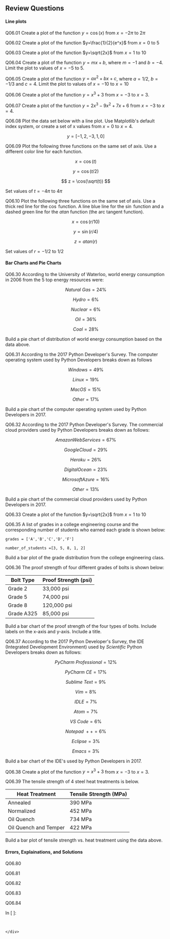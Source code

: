 
## Review Questions
#### Line plots
Q06.01 Create a plot of the function $y=\cos(x)$ from $x = -2\pi$ to $2\pi$

Q06.02 Create a plot of the function $y=\frac{1}{2}{e^x}$ from $x = 0$ to $5$

Q06.03 Create a plot of the function $y=\sqrt{2x}$ from $x = 1$ to $10$

Q06.04 Create a plot of the function $y=mx+b$, where $m=-1$ and $b=-4$. Limit the plot to values of $x=-5$ to $5$.

Q06.05 Create a plot of the function $y=ax^2+bx+c$, where $a=1/2$, $b=-1/3$ and $c=4$. Limit the plot to values of $x=-10$ to $x=10$ 

Q06.06 Create a plot of the function $y=x^3+3$ from $x=-3$ to $x=3$.

Q06.07 Create a plot of the function $y=2x^3-9x^2+7x+6$ from $x=-3$ to $x=4$.

Q06.08 Plot the data set below with a line plot. Use Matplotlib's default index system, or create a set of x values from $x=0$ to $x = 4$.

$$ y = [-1, 2, -3, 1, 0] $$

Q06.09 Plot the following three functions on the same set of axis. Use a different color line for each function.

$$ x = \cos(t) $$

$$ y = \cos(t/2) $$

$$ z = \cos(\sqrt(t)) $$

Set values of $t=-4\pi$ to $4\pi$

Q06.10 Plot the following three functions on the same set of axis. Use a thick red line for the $\cos$ function. A line blue line for the $\sin$ function and a dashed green line for the $atan$ function (the arc tangent function).

$$ x = \cos(r/10) $$

$$ y = \sin(r/4) $$

$$ z = atan(r) $$

Set values of $r=-1/2$ to $1/2$
#### Bar Charts and Pie Charts
Q06.30 According to the University of Waterloo, world energy consumption in 2006 from the 5 top energy resources were:

$$ Natural \ Gas = 24\% $$

$$ Hydro = 6\% $$

$$ Nuclear = 6\% $$

$$ Oil = 36\% $$

$$ Coal = 28\% $$

Build a pie chart of distribution of world energy consumption based on the data above.

Q06.31 According to the 2017 Python Developer's Survey. The computer operating system used by Python Developers breaks down as follows

$$ Windows = 49\% $$

$$ Linux = 19\% $$

$$ MacOS = 15\% $$

$$ Other = 17\% $$

Build a pie chart of the computer operating system used by Python Developers in 2017.

Q06.32 According to the 2017 Python Developer's Survey. The commercial cloud providers used by Python Developers breaks down as follows:

$$ Amazon Web Services = 67\% $$

$$ Google Cloud = 29\% $$

$$ Heroku = 26\% $$

$$ Digital Ocean = 23\% $$

$$ Microsoft Azure = 16\% $$

$$ Other = 13\% $$

Build a pie chart of the commercial cloud providers used by Python Developers in 2017.

Q06.33 Create a plot of the function $y=\sqrt{2x}$ from $x = 1$ to $10$

Q06.35 A list of grades in a college engineering course and the corresponding number of students who earned each grade is shown below:

```
grades = ['A','B','C','D','F']

number_of_students =[3, 5, 8, 1, 2]
```

Build a bar plot of the grade distribution from the college engineering class. 

Q06.36 The proof strength of four different grades of bolts is shown below:

| Bolt Type | Proof Strength (psi) |
| --- | --- |
| Grade 2 | 33,000 psi |
| Grade 5 | 74,000 psi |
| Grade 8 | 120,000 psi |
| Grade A325 | 85,000 psi |

Build a bar chart of the proof strength of the four types of bolts. Include labels on the x-axis and y-axis. Include a title.

Q06.37 According to the 2017 Python Developer's Survey, the IDE (Integrated Development Environment) used by _Scientific_ Python Developers breaks down as follows:

$$ PyCharm \ Professional = 12\% $$

$$ PyCharm \ CE = 17\% $$

$$ Sublime \ Text = 9\% $$

$$ Vim = 8\% $$

$$ IDLE = 7\% $$

$$ Atom = 7\% $$

$$ VS \ Code = 6\% $$

$$ Notepad \ ++ = 6\% $$

$$ Eclipse = 3\% $$

$$ Emacs = 3\% $$

Build a bar chart of the IDE's used by Python Developers in 2017.

Q06.38 Create a plot of the function $y=x^3+3$ from $x=-3$ to $x=3$.

Q06.39 The tensile strength of 4 steel heat treatments is below.

| Heat Treatment | Tensile Strength (MPa) |
| --- | --- |
| Annealed | 390 MPa |
| Normalized | 452 MPa |
| Oil Quench | 734 MPa
| Oil Quench and Temper | 422 MPa |

Build a bar plot of tensile strength vs. heat treatment using the data above.

#### Errors, Explainations, and Solutions

Q06.80

Q06.81

Q06.82

Q06.83

Q06.84
<div class="cell border-box-sizing code_cell rendered">
<div class="input">
<div class="prompt input_prompt">In&nbsp;[&nbsp;]:</div>
<div class="inner_cell">
    <div class="input_area">
<div class=" highlight hl-ipython3"><pre><span></span> 
</pre></div>

    </div>
</div>
</div>

</div>
 

